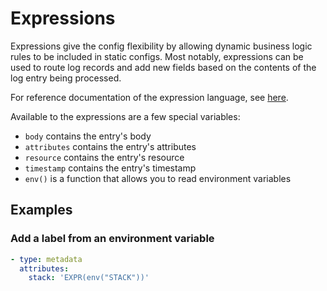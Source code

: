# Expressions

Expressions give the config flexibility by allowing dynamic business logic rules to be included in static configs.
Most notably, expressions can be used to route log records and add new fields based on the contents of the log entry
being processed.

For reference documentation of the expression language, see [here](https://github.com/antonmedv/expr/blob/master/docs/Language-Definition.md).

Available to the expressions are a few special variables:
- `body` contains the entry's body
- `attributes` contains the entry's attributes
- `resource` contains the entry's resource
- `timestamp` contains the entry's timestamp
- `env()` is a function that allows you to read environment variables

## Examples

### Add a label from an environment variable

```yaml
- type: metadata
  attributes:
    stack: 'EXPR(env("STACK"))'
```
